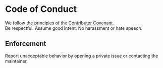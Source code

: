# Code of Conduct

We follow the principles of the [Contributor Covenant](https://www.contributor-covenant.org/).  
Be respectful. Assume good intent. No harassment or hate speech.

## Enforcement
Report unacceptable behavior by opening a private issue or contacting the maintainer.
